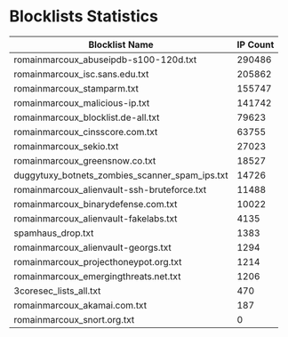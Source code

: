 # Blocklists Statistics
| Blocklist Name | IP Count |
|----|----|
| romainmarcoux_abuseipdb-s100-120d.txt | 290486 |
| romainmarcoux_isc.sans.edu.txt | 205862 |
| romainmarcoux_stamparm.txt | 155747 |
| romainmarcoux_malicious-ip.txt | 141742 |
| romainmarcoux_blocklist.de-all.txt | 79623 |
| romainmarcoux_cinsscore.com.txt | 63755 |
| romainmarcoux_sekio.txt | 27023 |
| romainmarcoux_greensnow.co.txt | 18527 |
| duggytuxy_botnets_zombies_scanner_spam_ips.txt | 14726 |
| romainmarcoux_alienvault-ssh-bruteforce.txt | 11488 |
| romainmarcoux_binarydefense.com.txt | 10022 |
| romainmarcoux_alienvault-fakelabs.txt | 4135 |
| spamhaus_drop.txt | 1383 |
| romainmarcoux_alienvault-georgs.txt | 1294 |
| romainmarcoux_projecthoneypot.org.txt | 1214 |
| romainmarcoux_emergingthreats.net.txt | 1206 |
| 3coresec_lists_all.txt | 470 |
| romainmarcoux_akamai.com.txt | 187 |
| romainmarcoux_snort.org.txt | 0 |
